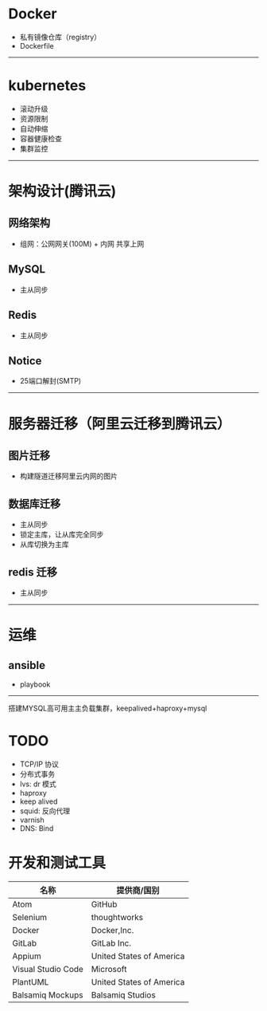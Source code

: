 # Docker
- 私有镜像仓库（registry）
- Dockerfile

---

# kubernetes
- 滚动升级
- 资源限制
- 自动伸缩
- 容器健康检查
- 集群监控

---

# 架构设计(腾讯云)

## 网络架构
 - 组网：公网网关(100M) + 内网 共享上网

## MySQL
- 主从同步

## Redis
- 主从同步

## Notice
- 25端口解封(SMTP)

---

# 服务器迁移（阿里云迁移到腾讯云）

## 图片迁移
- 构建隧道迁移阿里云内网的图片

## 数据库迁移
- 主从同步
- 锁定主库，让从库完全同步
- 从库切换为主库

## redis 迁移
- 主从同步

---

# 运维

## ansible
- playbook

---






搭建MYSQL高可用主主负载集群，keepalived+haproxy+mysql

# TODO
- TCP/IP 协议
- 分布式事务
- lvs: dr 模式
- haproxy
- keep alived
- squid: 反向代理
- varnish
- DNS: Bind

# 开发和测试工具

| 名称 | 提供商/国别 |
| --- | --- |
| Atom | GitHub |
| Selenium | thoughtworks |
| Docker | Docker,Inc. |
| GitLab | GitLab Inc. |
| Appium | United States of America |
| Visual Studio Code | Microsoft |
| PlantUML | United States of America |
| Balsamiq Mockups | Balsamiq Studios |

